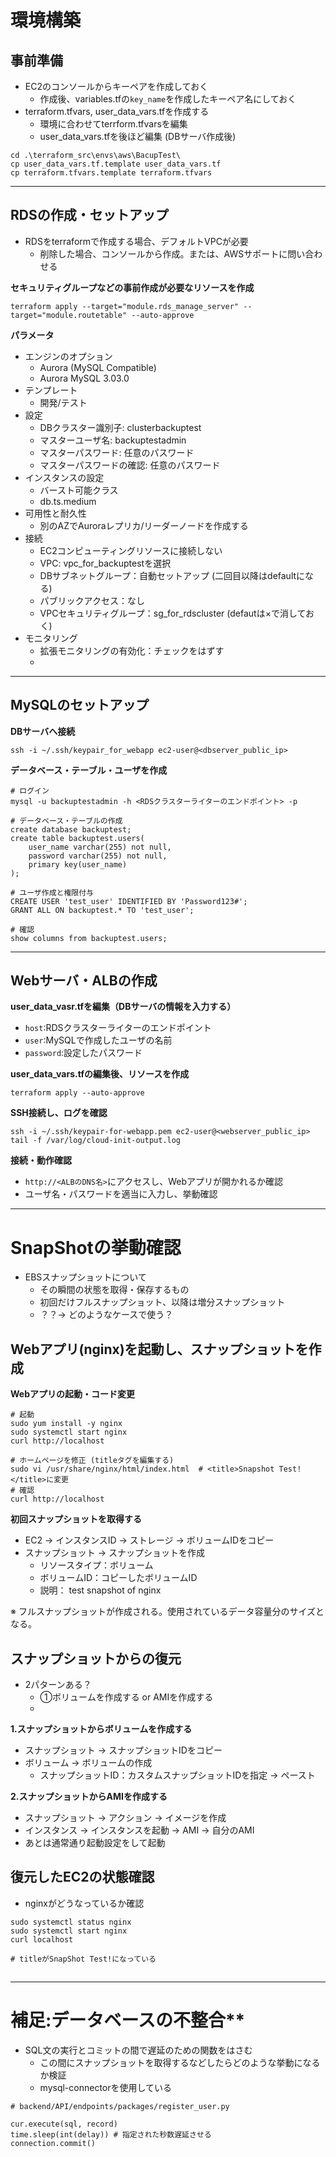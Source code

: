 # 環境構築

## 事前準備
- EC2のコンソールからキーペアを作成しておく
  - 作成後、variables.tfの```key_name```を作成したキーペア名にしておく
- terraform.tfvars, user_data_vars.tfを作成する
  - 環境に合わせてterrform.tfvarsを編集
  - user_data_vars.tfを後ほど編集 (DBサーバ作成後)

```sh:
cd .\terraform_src\envs\aws\BacupTest\
cp user_data_vars.tf.template user_data_vars.tf
cp terraform.tfvars.template terraform.tfvars
```
---------------------------------------------------

## RDSの作成・セットアップ
- RDSをterraformで作成する場合、デフォルトVPCが必要
  - 削除した場合、コンソールから作成。または、AWSサポートに問い合わせる


**セキュリティグループなどの事前作成が必要なリソースを作成**
```sh:
terraform apply --target="module.rds_manage_server" --target="module.routetable" --auto-approve
```

**パラメータ**
- エンジンのオプション
  - Aurora (MySQL Compatible)
  - Aurora MySQL 3.03.0
- テンプレート
  - 開発/テスト
- 設定
  - DBクラスター識別子: clusterbackuptest
  - マスターユーザ名: backuptestadmin
  - マスターパスワード: 任意のパスワード
  - マスターパスワードの確認: 任意のパスワード
- インスタンスの設定
  - バースト可能クラス
  - db.ts.medium
- 可用性と耐久性
  - 別のAZでAuroraレプリカ/リーダーノードを作成する
- 接続
  - EC2コンピューティングリソースに接続しない
  - VPC: vpc_for_backuptestを選択
  - DBサブネットグループ：自動セットアップ (二回目以降はdefaultになる)
  - パブリックアクセス：なし 
  - VPCセキュリティグループ：sg_for_rdscluster (defautは×で消しておく)
- モニタリング
  - 拡張モニタリングの有効化：チェックをはずす
  - 
---------------------------------------------------

## MySQLのセットアップ

**DBサーバへ接続**

```sh:
ssh -i ~/.ssh/keypair_for_webapp ec2-user@<dbserver_public_ip>
```

**データベース・テーブル・ユーザを作成**

```sh:
# ログイン
mysql -u backuptestadmin -h <RDSクラスターライターのエンドポイント> -p

# データベース・テーブルの作成
create database backuptest;
create table backuptest.users(
    user_name varchar(255) not null,
    password varchar(255) not null,
    primary key(user_name)
);

# ユーザ作成と権限付与
CREATE USER 'test_user' IDENTIFIED BY 'Password123#';
GRANT ALL ON backuptest.* TO 'test_user';

# 確認
show columns from backuptest.users;
```

------------------------------------------------------------

## Webサーバ・ALBの作成

**user_data_vasr.tfを編集（DBサーバの情報を入力する）**
- ```host```:RDSクラスターライターのエンドポイント
- ```user```:MySQLで作成したユーザの名前
- ```password```:設定したパスワード

**user_data_vars.tfの編集後、リソースを作成**

```sh:
terraform apply --auto-approve
```

**SSH接続し、ログを確認**

```sh:
ssh -i ~/.ssh/keypair-for-webapp.pem ec2-user@<webserver_public_ip>
tail -f /var/log/cloud-init-output.log
```

**接続・動作確認**

- ```http://<ALBのDNS名>```にアクセスし、Webアプリが開かれるか確認
- ユーザ名・パスワードを適当に入力し、挙動確認

--------------------------------------------------------

# SnapShotの挙動確認

- EBSスナップショットについて
  - その瞬間の状態を取得・保存するもの
  - 初回だけフルスナップショット、以降は増分スナップショット
  - ？？→ どのようなケースで使う？


## Webアプリ(nginx)を起動し、スナップショットを作成

**Webアプリの起動・コード変更**

```sh:
# 起動
sudo yum install -y nginx
sudo systemctl start nginx
curl http://localhost

# ホームページを修正 (titleタグを編集する)
sudo vi /usr/share/nginx/html/index.html  # <title>Snapshot Test!</title>に変更
# 確認
curl http://localhost
```

**初回スナップショットを取得する** 
- EC2 → インスタンスID → ストレージ → ボリュームIDをコピー
- スナップショット → スナップショットを作成
  - リソースタイプ：ボリューム
  - ボリュームID：コピーしたボリュームID
  - 説明： test snapshot of nginx


※ フルスナップショットが作成される。使用されているデータ容量分のサイズとなる。

## スナップショットからの復元
- 2パターンある？
  - ①ボリュームを作成する or AMIを作成する
  - 

**1.スナップショットからボリュームを作成する**
- スナップショット → スナップショットIDをコピー
- ボリューム → ボリュームの作成
  - スナップショットID：カスタムスナップショットIDを指定 → ペースト

**2.スナップショットからAMIを作成する**
- スナップショット → アクション → イメージを作成
- インスタンス → インスタンスを起動 → AMI → 自分のAMI
- あとは通常通り起動設定をして起動


## 復元したEC2の状態確認

- nginxがどうなっているか確認

```sh:
sudo systemctl status nginx
sudo systemctl start nginx
curl localhost

# titleがSnapShot Test!になっている
```

## 


-------------------------------------------------------------

# 補足:データベースの不整合**
- SQL文の実行とコミットの間で遅延のための関数をはさむ
  - この間にスナップショットを取得するなどしたらどのような挙動になるか検証
  - mysql-connectorを使用している

```py:
# backend/API/endpoints/packages/register_user.py

cur.execute(sql, record)
time.sleep(int(delay)) # 指定された秒数遅延させる
connection.commit()
```